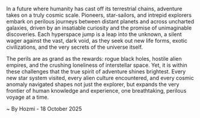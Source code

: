 
In a future where humanity has cast off its terrestrial chains, adventure takes on a truly cosmic scale. Pioneers, star-sailors, and intrepid explorers embark on perilous journeys between distant planets and across uncharted galaxies, driven by an insatiable curiosity and the promise of unimaginable discoveries. Each hyperspace jump is a leap into the unknown, a silent wager against the vast, dark void, as they seek out new life forms, exotic civilizations, and the very secrets of the universe itself.

The perils are as grand as the rewards: rogue black holes, hostile alien empires, and the crushing loneliness of interstellar space. Yet, it is within these challenges that the true spirit of adventure shines brightest. Every new star system visited, every alien culture encountered, and every cosmic anomaly navigated shapes not just the explorer, but expands the very frontier of human knowledge and experience, one breathtaking, perilous voyage at a time.

~ By Hozmi - 18 October 2025
